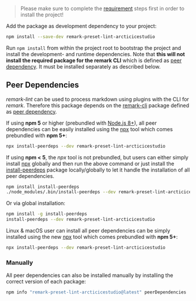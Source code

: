 > Please make sure to complete the [requirement][requirements] steps first in order to install the project!

Add the package as development dependency to your project:

```sh
npm install --save-dev remark-preset-lint-arcticicestudio
```

Run `npm install` from within the project root to bootstrap the project and install the development- and runtime dependencies.
Note that **this will not install the required package for the remark CLI** which is defined as [peer dependency][nodejs-blog-peerdeps]. It must be installed separately as described below.

## Peer Dependencies

*remark-lint* can be used to process markdown using plugins with the CLI for *remark*. Therefore this package depends on the [remark-cli][npm-remark-cli] package defined as [peer dependency][nodejs-blog-peerdeps].

If using **npm 5** or higher (prebundled with [Node.js 8+][nodejs-download]), all peer dependencies can be easily installed using the [npx][npm-npx] tool which comes prebundled with **npm 5+**:

```sh
npx install-peerdeps --dev remark-preset-lint-arcticicestudio
```

If using **npm < 5**, the *npx* tool is not prebundled, but users can either simply install [npx][npm-npx] globally and then run the above command or just install the [install-peerdeps][npm-install-peerdeps] package locally/globally to let it handle the installation of all peer dependencies.

```sh
npm install install-peerdeps
./node_modules/.bin/install-peerdeps --dev remark-preset-lint-arcticicestudio
```

Or via global installation:

```sh
npm install -g install-peerdeps
install-peerdeps --dev remark-preset-lint-arcticicestudio
```

Linux & macOS user can install all peer dependencies can be simply installed using the new [npx][npm-npx] tool which comes prebundled with **npm 5+**:

```sh
npx install-peerdeps --dev remark-preset-lint-arcticicestudio
```

### Manually

All peer dependencies can also be installed manually by installing the correct version of each package:

```sh
npm info "remark-preset-lint-arcticicestudio@latest" peerDependencies
```

[requirements]: requirements.md

[nodejs-blog-peerdeps]: https://nodejs.org/en/blog/npm/peer-dependencies
[nodejs-download]: https://nodejs.org/en/download
[npm-install-peerdeps]: https://www.npmjs.com/package/install-peerdeps
[npm-npx]: https://www.npmjs.com/package/npx
[npm-remark-cli]: https://www.npmjs.com/package/remark-cli
